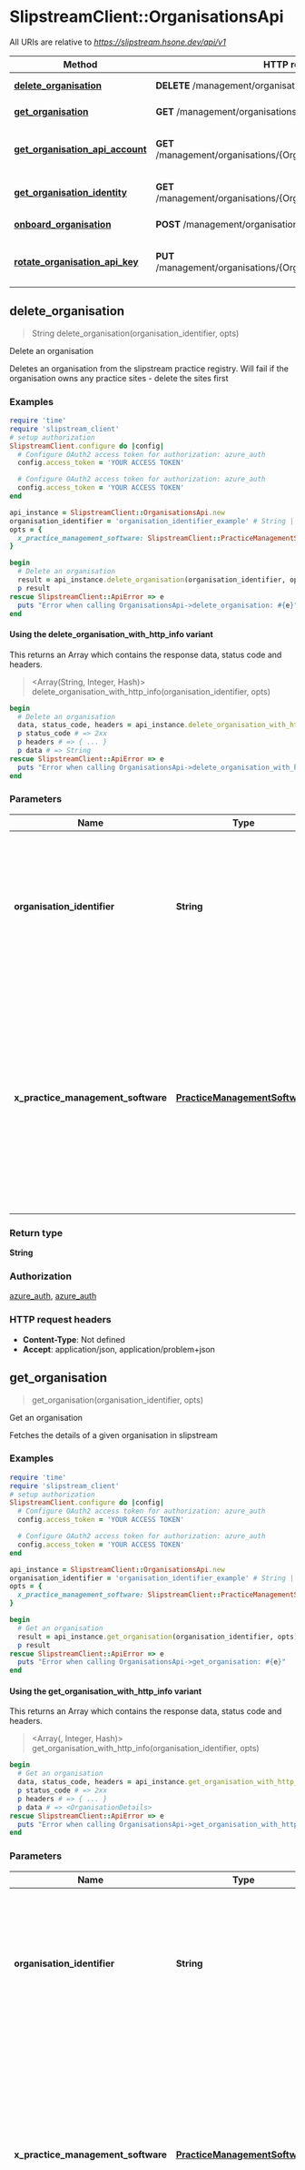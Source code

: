 # SlipstreamClient::OrganisationsApi

All URIs are relative to *https://slipstream.hsone.dev/api/v1*

| Method | HTTP request | Description |
| ------ | ------------ | ----------- |
| [**delete_organisation**](OrganisationsApi.md#delete_organisation) | **DELETE** /management/organisations/{OrganisationIdentifier} | Delete an organisation |
| [**get_organisation**](OrganisationsApi.md#get_organisation) | **GET** /management/organisations/{OrganisationIdentifier} | Get an organisation |
| [**get_organisation_api_account**](OrganisationsApi.md#get_organisation_api_account) | **GET** /management/organisations/{OrganisationIdentifier}/api/account | Gets the api account for an organisation |
| [**get_organisation_identity**](OrganisationsApi.md#get_organisation_identity) | **GET** /management/organisations/{OrganisationIdentifier}/identity | Get organisation identity |
| [**onboard_organisation**](OrganisationsApi.md#onboard_organisation) | **POST** /management/organisations/{OrganisationIdentifier} | Upsert organisation |
| [**rotate_organisation_api_key**](OrganisationsApi.md#rotate_organisation_api_key) | **PUT** /management/organisations/{OrganisationIdentifier}/api/account | Rotates the api keys for the organisation |


## delete_organisation

> String delete_organisation(organisation_identifier, opts)

Delete an organisation

Deletes an organisation from the slipstream practice registry. Will fail if the organisation owns any practice sites - delete the sites first

### Examples

```ruby
require 'time'
require 'slipstream_client'
# setup authorization
SlipstreamClient.configure do |config|
  # Configure OAuth2 access token for authorization: azure_auth
  config.access_token = 'YOUR ACCESS TOKEN'

  # Configure OAuth2 access token for authorization: azure_auth
  config.access_token = 'YOUR ACCESS TOKEN'
end

api_instance = SlipstreamClient::OrganisationsApi.new
organisation_identifier = 'organisation_identifier_example' # String | The PMS-specific id that uniquely identifies an organisation (What you call the organisation in your software), which owns one or more practice sites
opts = {
  x_practice_management_software: SlipstreamClient::PracticeManagementSoftware::TESTING # PracticeManagementSoftware | The intended practice management software for the request, used to disambiguate a pms specific identifier when you have access to multiple PMS systems.   **Omit this if you only have access to a single PMS.** 
}

begin
  # Delete an organisation
  result = api_instance.delete_organisation(organisation_identifier, opts)
  p result
rescue SlipstreamClient::ApiError => e
  puts "Error when calling OrganisationsApi->delete_organisation: #{e}"
end
```

#### Using the delete_organisation_with_http_info variant

This returns an Array which contains the response data, status code and headers.

> <Array(String, Integer, Hash)> delete_organisation_with_http_info(organisation_identifier, opts)

```ruby
begin
  # Delete an organisation
  data, status_code, headers = api_instance.delete_organisation_with_http_info(organisation_identifier, opts)
  p status_code # => 2xx
  p headers # => { ... }
  p data # => String
rescue SlipstreamClient::ApiError => e
  puts "Error when calling OrganisationsApi->delete_organisation_with_http_info: #{e}"
end
```

### Parameters

| Name | Type | Description | Notes |
| ---- | ---- | ----------- | ----- |
| **organisation_identifier** | **String** | The PMS-specific id that uniquely identifies an organisation (What you call the organisation in your software), which owns one or more practice sites |  |
| **x_practice_management_software** | [**PracticeManagementSoftware**](.md) | The intended practice management software for the request, used to disambiguate a pms specific identifier when you have access to multiple PMS systems.   **Omit this if you only have access to a single PMS.**  | [optional] |

### Return type

**String**

### Authorization

[azure_auth](../README.md#azure_auth), [azure_auth](../README.md#azure_auth)

### HTTP request headers

- **Content-Type**: Not defined
- **Accept**: application/json, application/problem+json


## get_organisation

> <OrganisationDetails> get_organisation(organisation_identifier, opts)

Get an organisation

Fetches the details of a given organisation in slipstream

### Examples

```ruby
require 'time'
require 'slipstream_client'
# setup authorization
SlipstreamClient.configure do |config|
  # Configure OAuth2 access token for authorization: azure_auth
  config.access_token = 'YOUR ACCESS TOKEN'

  # Configure OAuth2 access token for authorization: azure_auth
  config.access_token = 'YOUR ACCESS TOKEN'
end

api_instance = SlipstreamClient::OrganisationsApi.new
organisation_identifier = 'organisation_identifier_example' # String | The PMS-specific id that uniquely identifies an organisation (What you call the organisation in your software), which owns one or more practice sites
opts = {
  x_practice_management_software: SlipstreamClient::PracticeManagementSoftware::TESTING # PracticeManagementSoftware | The intended practice management software for the request, used to disambiguate a pms specific identifier when you have access to multiple PMS systems.   **Omit this if you only have access to a single PMS.** 
}

begin
  # Get an organisation
  result = api_instance.get_organisation(organisation_identifier, opts)
  p result
rescue SlipstreamClient::ApiError => e
  puts "Error when calling OrganisationsApi->get_organisation: #{e}"
end
```

#### Using the get_organisation_with_http_info variant

This returns an Array which contains the response data, status code and headers.

> <Array(<OrganisationDetails>, Integer, Hash)> get_organisation_with_http_info(organisation_identifier, opts)

```ruby
begin
  # Get an organisation
  data, status_code, headers = api_instance.get_organisation_with_http_info(organisation_identifier, opts)
  p status_code # => 2xx
  p headers # => { ... }
  p data # => <OrganisationDetails>
rescue SlipstreamClient::ApiError => e
  puts "Error when calling OrganisationsApi->get_organisation_with_http_info: #{e}"
end
```

### Parameters

| Name | Type | Description | Notes |
| ---- | ---- | ----------- | ----- |
| **organisation_identifier** | **String** | The PMS-specific id that uniquely identifies an organisation (What you call the organisation in your software), which owns one or more practice sites |  |
| **x_practice_management_software** | [**PracticeManagementSoftware**](.md) | The intended practice management software for the request, used to disambiguate a pms specific identifier when you have access to multiple PMS systems.   **Omit this if you only have access to a single PMS.**  | [optional] |

### Return type

[**OrganisationDetails**](OrganisationDetails.md)

### Authorization

[azure_auth](../README.md#azure_auth), [azure_auth](../README.md#azure_auth)

### HTTP request headers

- **Content-Type**: Not defined
- **Accept**: application/json, application/problem+json


## get_organisation_api_account

> <ApiAccountDetails> get_organisation_api_account(organisation_identifier, opts)

Gets the api account for an organisation

Fetches the details of the api account for a given organisation. If the account does not yet exist, it will be created and the API key returned. This is the same account that is used to access the public API

### Examples

```ruby
require 'time'
require 'slipstream_client'
# setup authorization
SlipstreamClient.configure do |config|
  # Configure OAuth2 access token for authorization: azure_auth
  config.access_token = 'YOUR ACCESS TOKEN'

  # Configure OAuth2 access token for authorization: azure_auth
  config.access_token = 'YOUR ACCESS TOKEN'
end

api_instance = SlipstreamClient::OrganisationsApi.new
organisation_identifier = 'organisation_identifier_example' # String | The PMS-specific id that uniquely identifies an organisation (What you call the organisation in your software), which owns one or more practice sites
opts = {
  x_practice_management_software: SlipstreamClient::PracticeManagementSoftware::TESTING # PracticeManagementSoftware | The intended practice management software for the request, used to disambiguate a pms specific identifier when you have access to multiple PMS systems.   **Omit this if you only have access to a single PMS.** 
}

begin
  # Gets the api account for an organisation
  result = api_instance.get_organisation_api_account(organisation_identifier, opts)
  p result
rescue SlipstreamClient::ApiError => e
  puts "Error when calling OrganisationsApi->get_organisation_api_account: #{e}"
end
```

#### Using the get_organisation_api_account_with_http_info variant

This returns an Array which contains the response data, status code and headers.

> <Array(<ApiAccountDetails>, Integer, Hash)> get_organisation_api_account_with_http_info(organisation_identifier, opts)

```ruby
begin
  # Gets the api account for an organisation
  data, status_code, headers = api_instance.get_organisation_api_account_with_http_info(organisation_identifier, opts)
  p status_code # => 2xx
  p headers # => { ... }
  p data # => <ApiAccountDetails>
rescue SlipstreamClient::ApiError => e
  puts "Error when calling OrganisationsApi->get_organisation_api_account_with_http_info: #{e}"
end
```

### Parameters

| Name | Type | Description | Notes |
| ---- | ---- | ----------- | ----- |
| **organisation_identifier** | **String** | The PMS-specific id that uniquely identifies an organisation (What you call the organisation in your software), which owns one or more practice sites |  |
| **x_practice_management_software** | [**PracticeManagementSoftware**](.md) | The intended practice management software for the request, used to disambiguate a pms specific identifier when you have access to multiple PMS systems.   **Omit this if you only have access to a single PMS.**  | [optional] |

### Return type

[**ApiAccountDetails**](ApiAccountDetails.md)

### Authorization

[azure_auth](../README.md#azure_auth), [azure_auth](../README.md#azure_auth)

### HTTP request headers

- **Content-Type**: Not defined
- **Accept**: application/json, application/problem+json


## get_organisation_identity

> <OrganisationIdentity> get_organisation_identity(organisation_identifier, opts)

Get organisation identity

Fetches the identity of a given organisation in slipstream

### Examples

```ruby
require 'time'
require 'slipstream_client'
# setup authorization
SlipstreamClient.configure do |config|
  # Configure OAuth2 access token for authorization: azure_auth
  config.access_token = 'YOUR ACCESS TOKEN'

  # Configure OAuth2 access token for authorization: azure_auth
  config.access_token = 'YOUR ACCESS TOKEN'
end

api_instance = SlipstreamClient::OrganisationsApi.new
organisation_identifier = 'organisation_identifier_example' # String | The PMS-specific id that uniquely identifies an organisation (What you call the organisation in your software), which owns one or more practice sites
opts = {
  x_practice_management_software: SlipstreamClient::PracticeManagementSoftware::TESTING # PracticeManagementSoftware | The intended practice management software for the request, used to disambiguate a pms specific identifier when you have access to multiple PMS systems.   **Omit this if you only have access to a single PMS.** 
}

begin
  # Get organisation identity
  result = api_instance.get_organisation_identity(organisation_identifier, opts)
  p result
rescue SlipstreamClient::ApiError => e
  puts "Error when calling OrganisationsApi->get_organisation_identity: #{e}"
end
```

#### Using the get_organisation_identity_with_http_info variant

This returns an Array which contains the response data, status code and headers.

> <Array(<OrganisationIdentity>, Integer, Hash)> get_organisation_identity_with_http_info(organisation_identifier, opts)

```ruby
begin
  # Get organisation identity
  data, status_code, headers = api_instance.get_organisation_identity_with_http_info(organisation_identifier, opts)
  p status_code # => 2xx
  p headers # => { ... }
  p data # => <OrganisationIdentity>
rescue SlipstreamClient::ApiError => e
  puts "Error when calling OrganisationsApi->get_organisation_identity_with_http_info: #{e}"
end
```

### Parameters

| Name | Type | Description | Notes |
| ---- | ---- | ----------- | ----- |
| **organisation_identifier** | **String** | The PMS-specific id that uniquely identifies an organisation (What you call the organisation in your software), which owns one or more practice sites |  |
| **x_practice_management_software** | [**PracticeManagementSoftware**](.md) | The intended practice management software for the request, used to disambiguate a pms specific identifier when you have access to multiple PMS systems.   **Omit this if you only have access to a single PMS.**  | [optional] |

### Return type

[**OrganisationIdentity**](OrganisationIdentity.md)

### Authorization

[azure_auth](../README.md#azure_auth), [azure_auth](../README.md#azure_auth)

### HTTP request headers

- **Content-Type**: Not defined
- **Accept**: application/json, application/problem+json


## onboard_organisation

> <OrganisationIdentity> onboard_organisation(organisation_identifier, organisation_onboarding_request, opts)

Upsert organisation

Creates or updates an organisation in the slipstream practice registry and returns a unique identifier

### Examples

```ruby
require 'time'
require 'slipstream_client'
# setup authorization
SlipstreamClient.configure do |config|
  # Configure OAuth2 access token for authorization: azure_auth
  config.access_token = 'YOUR ACCESS TOKEN'

  # Configure OAuth2 access token for authorization: azure_auth
  config.access_token = 'YOUR ACCESS TOKEN'
end

api_instance = SlipstreamClient::OrganisationsApi.new
organisation_identifier = 'organisation_identifier_example' # String | The PMS-specific id that uniquely identifies an organisation (What you call the organisation in your software), which owns one or more practice sites
organisation_onboarding_request = SlipstreamClient::OrganisationOnboardingRequest.new({name: 'Dental Mega Corp'}) # OrganisationOnboardingRequest | The details of the organisation to onboard
opts = {
  x_practice_management_software: SlipstreamClient::PracticeManagementSoftware::TESTING # PracticeManagementSoftware | The intended practice management software for the request, used to disambiguate a pms specific identifier when you have access to multiple PMS systems.   **Omit this if you only have access to a single PMS.** 
}

begin
  # Upsert organisation
  result = api_instance.onboard_organisation(organisation_identifier, organisation_onboarding_request, opts)
  p result
rescue SlipstreamClient::ApiError => e
  puts "Error when calling OrganisationsApi->onboard_organisation: #{e}"
end
```

#### Using the onboard_organisation_with_http_info variant

This returns an Array which contains the response data, status code and headers.

> <Array(<OrganisationIdentity>, Integer, Hash)> onboard_organisation_with_http_info(organisation_identifier, organisation_onboarding_request, opts)

```ruby
begin
  # Upsert organisation
  data, status_code, headers = api_instance.onboard_organisation_with_http_info(organisation_identifier, organisation_onboarding_request, opts)
  p status_code # => 2xx
  p headers # => { ... }
  p data # => <OrganisationIdentity>
rescue SlipstreamClient::ApiError => e
  puts "Error when calling OrganisationsApi->onboard_organisation_with_http_info: #{e}"
end
```

### Parameters

| Name | Type | Description | Notes |
| ---- | ---- | ----------- | ----- |
| **organisation_identifier** | **String** | The PMS-specific id that uniquely identifies an organisation (What you call the organisation in your software), which owns one or more practice sites |  |
| **organisation_onboarding_request** | [**OrganisationOnboardingRequest**](OrganisationOnboardingRequest.md) | The details of the organisation to onboard |  |
| **x_practice_management_software** | [**PracticeManagementSoftware**](.md) | The intended practice management software for the request, used to disambiguate a pms specific identifier when you have access to multiple PMS systems.   **Omit this if you only have access to a single PMS.**  | [optional] |

### Return type

[**OrganisationIdentity**](OrganisationIdentity.md)

### Authorization

[azure_auth](../README.md#azure_auth), [azure_auth](../README.md#azure_auth)

### HTTP request headers

- **Content-Type**: application/json
- **Accept**: application/json, application/problem+json


## rotate_organisation_api_key

> <ApiAccountDetailsWithKey> rotate_organisation_api_key(organisation_identifier, opts)

Rotates the api keys for the organisation

Issues a new primary api key and makes the current api key into a secondary key - The new primary key will be returned in the response.</br> The old primary key will continue to work until it is rotated again (call this endpoint twice to invalidate all keys)

### Examples

```ruby
require 'time'
require 'slipstream_client'
# setup authorization
SlipstreamClient.configure do |config|
  # Configure OAuth2 access token for authorization: azure_auth
  config.access_token = 'YOUR ACCESS TOKEN'

  # Configure OAuth2 access token for authorization: azure_auth
  config.access_token = 'YOUR ACCESS TOKEN'
end

api_instance = SlipstreamClient::OrganisationsApi.new
organisation_identifier = 'organisation_identifier_example' # String | The PMS-specific id that uniquely identifies an organisation (What you call the organisation in your software), which owns one or more practice sites
opts = {
  x_practice_management_software: SlipstreamClient::PracticeManagementSoftware::TESTING # PracticeManagementSoftware | The intended practice management software for the request, used to disambiguate a pms specific identifier when you have access to multiple PMS systems.   **Omit this if you only have access to a single PMS.** 
}

begin
  # Rotates the api keys for the organisation
  result = api_instance.rotate_organisation_api_key(organisation_identifier, opts)
  p result
rescue SlipstreamClient::ApiError => e
  puts "Error when calling OrganisationsApi->rotate_organisation_api_key: #{e}"
end
```

#### Using the rotate_organisation_api_key_with_http_info variant

This returns an Array which contains the response data, status code and headers.

> <Array(<ApiAccountDetailsWithKey>, Integer, Hash)> rotate_organisation_api_key_with_http_info(organisation_identifier, opts)

```ruby
begin
  # Rotates the api keys for the organisation
  data, status_code, headers = api_instance.rotate_organisation_api_key_with_http_info(organisation_identifier, opts)
  p status_code # => 2xx
  p headers # => { ... }
  p data # => <ApiAccountDetailsWithKey>
rescue SlipstreamClient::ApiError => e
  puts "Error when calling OrganisationsApi->rotate_organisation_api_key_with_http_info: #{e}"
end
```

### Parameters

| Name | Type | Description | Notes |
| ---- | ---- | ----------- | ----- |
| **organisation_identifier** | **String** | The PMS-specific id that uniquely identifies an organisation (What you call the organisation in your software), which owns one or more practice sites |  |
| **x_practice_management_software** | [**PracticeManagementSoftware**](.md) | The intended practice management software for the request, used to disambiguate a pms specific identifier when you have access to multiple PMS systems.   **Omit this if you only have access to a single PMS.**  | [optional] |

### Return type

[**ApiAccountDetailsWithKey**](ApiAccountDetailsWithKey.md)

### Authorization

[azure_auth](../README.md#azure_auth), [azure_auth](../README.md#azure_auth)

### HTTP request headers

- **Content-Type**: Not defined
- **Accept**: application/json, application/problem+json

